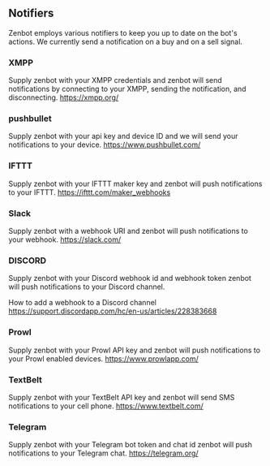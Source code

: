## Notifiers

Zenbot employs various notifiers to keep you up to date on the bot's actions. We currently send a notification on a buy and on a sell signal.

### XMPP

Supply zenbot with your XMPP credentials and zenbot will send notifications by connecting to your XMPP, sending the notification, and disconnecting.
https://xmpp.org/

### pushbullet

Supply zenbot with your api key and device ID and we will send your notifications to your device.
https://www.pushbullet.com/

### IFTTT

Supply zenbot with your IFTTT maker key and zenbot will push notifications to your IFTTT.
https://ifttt.com/maker_webhooks

### Slack

Supply zenbot with a webhook URI and zenbot will push notifications to your webhook.
https://slack.com/

### DISCORD

Supply zenbot with your Discord webhook id and webhook token zenbot will push notifications to your Discord channel.

How to add a webhook to a Discord channel
https://support.discordapp.com/hc/en-us/articles/228383668

### Prowl

Supply zenbot with your Prowl API key and zenbot will push notifications to your Prowl enabled devices.
https://www.prowlapp.com/

### TextBelt

Supply zenbot with your TextBelt API key and zenbot will send SMS notifications to your cell phone.
https://www.textbelt.com/

### Telegram

Supply zenbot with your Telegram bot token and chat id zenbot will push notifications to your Telegram chat.
https://telegram.org/
